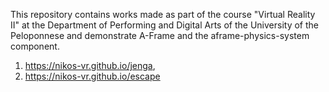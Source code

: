 This repository contains works made as part of the course "Virtual Reality II" at the Department of Performing and Digital Arts of the University of the Peloponnese and demonstrate A-Frame and the aframe-physics-system component.

1) https://nikos-vr.github.io/jenga,
2) https://nikos-vr.github.io/escape
